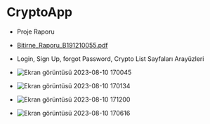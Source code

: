# CryptoApp


- Proje Raporu
- [Bitirne_Raporu_B191210055.pdf](https://github.com/gizemyigitt/CryptoApp/files/12903814/Bitirne_Raporu_B191210055.pdf)

- Login, Sign Up, forgot Password, Crypto List Sayfaları Arayüzleri
- ![Ekran görüntüsü 2023-08-10 170045](https://github.com/gizemyigitt/CryptoApp/assets/63100787/c517cf50-785d-4b37-9eac-895cf7bd8e58)
- ![Ekran görüntüsü 2023-08-10 170134](https://github.com/gizemyigitt/CryptoApp/assets/63100787/7ca3e2d7-b430-46c5-93eb-e12dc5676ec5)
- ![Ekran görüntüsü 2023-08-10 171200](https://github.com/gizemyigitt/CryptoApp/assets/63100787/81a28ceb-7d0b-42bd-a246-d5f17b810618)
- ![Ekran görüntüsü 2023-08-10 170616](https://github.com/gizemyigitt/CryptoApp/assets/63100787/172586ca-2de2-436d-9c63-ee120b18822d)

